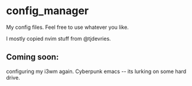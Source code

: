 # config_manager
My config files.
Feel free to use whatever you like.

I mostly copied nvim stuff from @tjdevries.

## Coming soon:
configuring my i3wm again.
Cyberpunk emacs -- its lurking on some hard drive.

